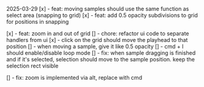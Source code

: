 2025-03-29
[x] - feat: moving samples should use the same function as select area (snapping to grid)
[x] - feat: add 0.5 opacity subdivisions to grid for positions in snapping

[x] - feat: zoom in and out of grid
[] - chore: refactor ui code to separate handlers from ui
[x] - click on the grid should move the playhead to that position
[] - when moving a sample, give it like 0.5 opacity
[] - cmd + l should enable/disable loop mode
[] - fix: when sample dragging is finished and if it's selected, selection should move to the sample position. keep the selection rect visible



[] - fix: zoom is implemented via alt, replace with cmd